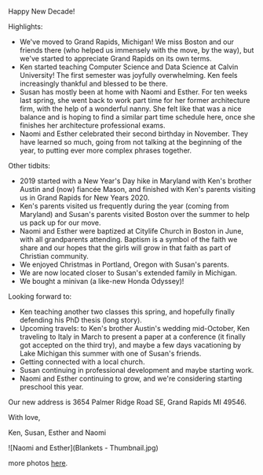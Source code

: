 Happy New Decade!

Highlights:

-   We've moved to Grand Rapids, Michigan! We miss Boston and our
    friends there (who helped us immensely with the move, by the way),
    but we've started to appreciate Grand Rapids on its own terms.
-   Ken started teaching Computer Science and Data Science at Calvin
    University! The first semester was joyfully overwhelming. Ken feels
    increasingly thankful and blessed to be there.
-   Susan has mostly been at home with Naomi and Esther. For ten weeks
    last spring, she went back to work part time for her former
    architecture firm, with the help of a wonderful nanny. She felt like
    that was a nice balance and is hoping to find a similar part time
    schedule here, once she finishes her architecture professional
    exams.
-   Naomi and Esther celebrated their second birthday in November. They
    have learned so much, going from not talking at the beginning of the
    year, to putting ever more complex phrases together.

Other tidbits:

-   2019 started with a New Year's Day hike in Maryland with Ken's
    brother Austin and (now) fiancée Mason, and finished with Ken's
    parents visiting us in Grand Rapids for New Years 2020.
-   Ken's parents visited us frequently during the year (coming from
    Maryland) and Susan's parents visited Boston over the summer to help
    us pack up for our move.
-   Naomi and Esther were baptized at Citylife Church in Boston in June,
    with all grandparents attending. Baptism is a symbol of the faith we
    share and our hopes that the girls will grow in that faith as part
    of Christian community.
-   We enjoyed Christmas in Portland, Oregon with Susan's parents.
-   We are now located closer to Susan's extended family in Michigan.
-   We bought a minivan (a like-new Honda Odyssey)!

Looking forward to:

-   Ken teaching another two classes this spring, and hopefully finally
    defending his PhD thesis (long story).
-   Upcoming travels: to Ken's brother Austin's wedding mid-October, Ken
    traveling to Italy in March to present a paper at a conference (it
    finally got accepted on the third try), and maybe a few days
    vacationing by Lake Michigan this summer with one of Susan's
    friends.
-   Getting connected with a local church.
-   Susan continuing in professional development and maybe starting
    work.
-   Naomi and Esther continuing to grow, and we're considering starting
    preschool this year.

Our new address is 3654 Palmer Ridge Road SE, Grand Rapids MI 49546.

With love,

Ken, Susan, Esther and Naomi

![Naomi and Esther](Blankets - Thumbnail.jpg)

more photos
[here](https://www.dropbox.com/sh/fvf904ukclrx24o/AABhgJlNi8pvvHkFc805YNdea?dl=0).
